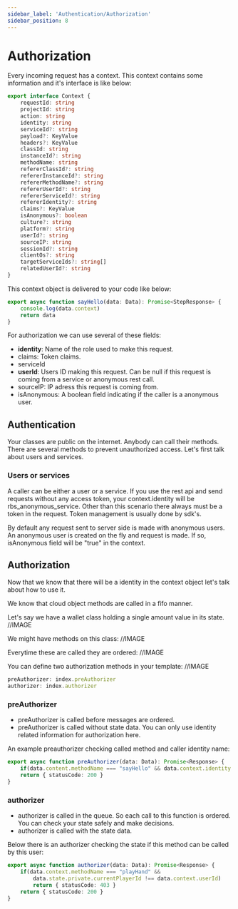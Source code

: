 ```yaml
---
sidebar_label: 'Authentication/Authorization'
sidebar_position: 8
---
```


# Authorization

Every incoming request has a context. This context contains some information and it's interface is like below:


```typescript
export interface Context {
    requestId: string
    projectId: string
    action: string
    identity: string
    serviceId?: string
    payload?: KeyValue
    headers?: KeyValue
    classId: string
    instanceId?: string
    methodName: string
    refererClassId?: string
    refererInstanceId?: string
    refererMethodName?: string
    refererUserId?: string
    refererServiceId?: string
    refererIdentity?: string
    claims?: KeyValue
    isAnonymous?: boolean
    culture?: string
    platform?: string
    userId?: string
    sourceIP: string
    sessionId?: string
    clientOs?: string
    targetServiceIds?: string[]
    relatedUserId?: string
}
```

This context object is delivered to your code like below:

```typescript
export async function sayHello(data: Data): Promise<StepResponse> {
    console.log(data.context)
    return data
}
```
For authorization we can use several of these fields:

- __identity__: Name of the role used to make this request.
- claims: Token claims.
- serviceId
- __userId__: Users ID making this request. Can be null if this request is coming from a service or anonymous rest call.
- sourceIP: IP adress this request is coming from.
- isAnonymous: A boolean field indicating if the caller is a anonymous user. 

## Authentication

Your classes are public on the internet. Anybody can call their methods. There are several methods to prevent unauthorized access. Let's first talk about users and services.

### Users or services

A caller can be either a user or a service. If you use the rest api and send requests without any access token, your context.identity will be rbs_anonymous_service. Other than this scenario there always must be a token in the request. Token management is usually done by sdk's.

By default any request sent to server side is made with anonymous users. An anonymous user is created on the fly and request is made. If so, isAnonymous field will be "true" in the context.

## Authorization

Now that we know that there will be a identity in the context object let's talk about how to use it.

We know that cloud object methods are called in a fifo manner.

Let's say we have a wallet class holding a single amount value in its state.
//IMAGE

We might have methods on this class:
//IMAGE

Everytime these are called they are ordered:
//IMAGE

You can define two authorization methods in your template:
//IMAGE

```typescript
preAuthorizer: index.preAuthorizer
authorizer: index.authorizer
```

### preAuthorizer 

- preAuthorizer is called before messages are ordered.
- preAuthorizer is called without state data. You can only use identity related information for authorization here.

An example preauthorizer checking called method and caller identity name:

```typescript
export async function preAuthorizer(data: Data): Promise<Response> {
    if(data.content.methodName === "sayHello" && data.context.identity === "rbs_anonymous_user") return { statusCode: 403 }
    return { statusCode: 200 }
}
```

### authorizer 

- authorizer is called in the queue. So each call to this function is ordered. You can check your state safely and make decisions.
- authorizer is called with the state data.

Below there is an authorizer checking the state if this method can be called by this user:

```typescript
export async function authorizer(data: Data): Promise<Response> {
    if(data.context.methodName === "playHand" && 
        data.state.private.currentPlayerId !== data.context.userId) 
        return { statusCode: 403 }
    return { statusCode: 200 }
}
```